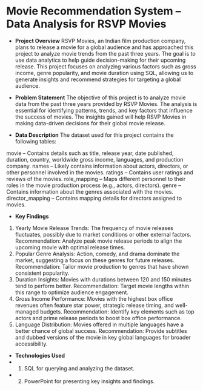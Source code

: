 
# Movie Recommendation System – Data Analysis for RSVP Movies
* **Project Overview**
RSVP Movies, an Indian film production company, plans to release a movie for a global audience and has approached this project to analyze movie trends from the past three years. The goal is to use data analytics to help guide decision-making for their upcoming release. This project focuses on analyzing various factors such as gross income, genre popularity, and movie duration using SQL, allowing us to generate insights and recommend strategies for targeting a global audience.

* **Problem Statement**
The objective of this project is to analyze movie data from the past three years provided by RSVP Movies. The analysis is essential for identifying patterns, trends, and key factors that influence the success of movies. The insights gained will help RSVP Movies in making data-driven decisions for their global movie release.

* **Data Description**
The dataset used for this project contains the following tables:

movie – Contains details such as title, release year, date published, duration, country, worldwide gross income, languages, and production company.
names – Likely contains information about actors, directors, or other personnel involved in the movies.
ratings – Contains user ratings and reviews of the movies.
role_mapping – Maps different personnel to their roles in the movie production process (e.g., actors, directors).
genre – Contains information about the genres associated with the movies.
director_mapping – Contains mapping details for directors assigned to movies.
* **Key Findings**
1. Yearly Movie Release Trends:
The frequency of movie releases fluctuates, possibly due to market conditions or other external factors.
Recommendation: Analyze peak movie release periods to align the upcoming movie with optimal release times.
2. Popular Genre Analysis:
Action, comedy, and drama dominate the market, suggesting a focus on these genres for future releases.
Recommendation: Tailor movie production to genres that have shown consistent popularity.
3. Duration Insights:
Movies with durations between 120 and 150 minutes tend to perform better.
Recommendation: Target movie lengths within this range to optimize audience engagement.
4. Gross Income Performance:
Movies with the highest box office revenues often feature star power, strategic release timing, and well-managed budgets.
Recommendation: Identify key elements such as top actors and prime release periods to boost box office performance.
5. Language Distribution:
Movies offered in multiple languages have a better chance of global success.
Recommendation: Provide subtitles and dubbed versions of the movie in key global languages for broader accessibility.
* **Technologies Used**
* 1) SQL for querying and analyzing the dataset.
* 2) PowerPoint for presenting key insights and findings.
